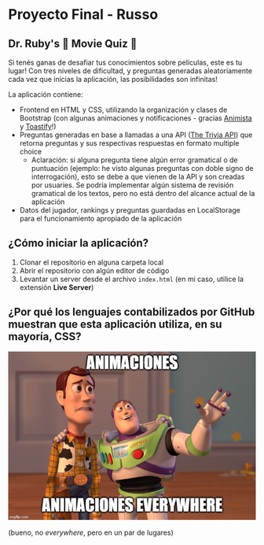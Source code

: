 # Proyecto Final - Russo

## Dr. Ruby's 🎥 Movie Quiz 🎥
Si tenés ganas de desafiar tus conocimientos sobre películas, este es tu lugar! Con tres niveles de dificultad, y preguntas generadas aleatoriamente cada vez que inicias la aplicación, las posibilidades son infinitas!

La aplicación contiene:
- Frontend en HTML y CSS, utilizando la organización y clases de Bootstrap (con algunas animaciones y notificaciones - gracias [Animista](https://animista.net/) y [Toastify](https://apvarun.github.io/toastify-js/)!)
- Preguntas generadas en base a llamadas a una API ([The Trivia API](https://the-trivia-api.com/docs/)) que retorna preguntas y sus respectivas respuestas en formato multiple choice
    - Aclaración: si alguna pregunta tiene algún error gramatical o de puntuación (ejemplo: he visto algunas preguntas con doble signo de interrogación), esto se debe a que vienen de la API y son creadas por usuaries. Se podría implementar algún sistema de revisión gramatical de los textos, pero no está dentro del alcance actual de la aplicación
- Datos del jugador, rankings y preguntas guardadas en LocalStorage para el funcionamiento apropiado de la aplicación

## ¿Cómo iniciar la aplicación?
1. Clonar el repositorio en alguna carpeta local
2. Abrir el repositorio con algún editor de código
3. Levantar un server desde el archivo `index.html` (en mi caso, utilice la extensión **Live Server**)

## ¿Por qué los lenguajes contabilizados por GitHub muestran que esta aplicación utiliza, en su mayoría, CSS?
![Meme picture](/images/meme-everywhere.jpg "X, X Everywhere Meme")

(bueno, no *everywhere*, pero en un par de lugares)